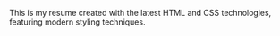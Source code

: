 This is my resume created with the latest HTML and CSS technologies, featuring modern styling techniques.